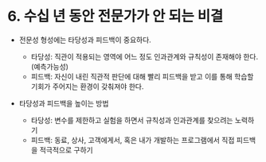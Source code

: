 # 6. 수십 년 동안 전문가가 안 되는 비결

- 전문성 형성에는 타당성과 피드백이 중요하다.

  - 타당성: 직관이 적용되는 영역에 어느 정도 인과관계와 규칙성이 존재해야 한다. (예측가능성)
  - 피드백: 자신이 내린 직관적 판단에 대해 빨리 피드백을 받고 이를 통해 학습할 기회가 주어지는 환경이 갖춰져야 한다.

- 타당성과 피드백을 높이는 방법

  - 타당성: 변수를 제한하고 실험을 하면서 규칙성과 인과관계를 찾으려는 노력하기
  - 피드백: 동료, 상사, 고객에게서, 혹은 내가 개발하는 프로그램에서 직접 피드백을 적극적으로 구하기

  